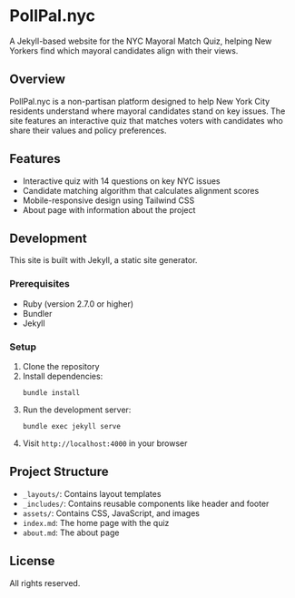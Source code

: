 # PollPal.nyc

A Jekyll-based website for the NYC Mayoral Match Quiz, helping New Yorkers find which mayoral candidates align with their views.

## Overview

PollPal.nyc is a non-partisan platform designed to help New York City residents understand where mayoral candidates stand on key issues. The site features an interactive quiz that matches voters with candidates who share their values and policy preferences.

## Features

- Interactive quiz with 14 questions on key NYC issues
- Candidate matching algorithm that calculates alignment scores
- Mobile-responsive design using Tailwind CSS
- About page with information about the project

## Development

This site is built with Jekyll, a static site generator.

### Prerequisites

- Ruby (version 2.7.0 or higher)
- Bundler
- Jekyll

### Setup

1. Clone the repository
2. Install dependencies:
   ```
   bundle install
   ```
3. Run the development server:
   ```
   bundle exec jekyll serve
   ```
4. Visit `http://localhost:4000` in your browser

## Project Structure

- `_layouts/`: Contains layout templates
- `_includes/`: Contains reusable components like header and footer
- `assets/`: Contains CSS, JavaScript, and images
- `index.md`: The home page with the quiz
- `about.md`: The about page

## License

All rights reserved.
